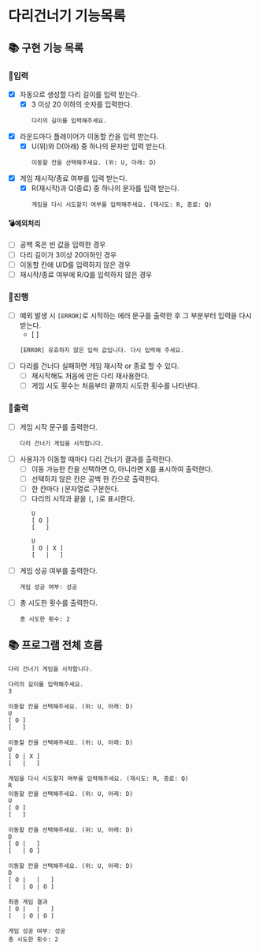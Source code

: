 # 다리건너기 기능목록

## 📚 구현 기능 목록

### 💫입력

- [x] 자동으로 생성할 다리 길이를 입력 받는다.
    - [x] 3 이상 20 이하의 숫자를 입력한다.
      ```
      다리의 길이를 입력해주세요.
      ```
- [x] 라운드마다 플레이어가 이동할 칸을 입력 받는다.
    - [x] U(위)와 D(아래) 중 하나의 문자만 입력 받는다.
      ```
      이동할 칸을 선택해주세요. (위: U, 아래: D)
      ```

- [x] 게임 재시작/종료 여부를 입력 받는다.
    - [x] R(재시작)과 Q(종료) 중 하나의 문자를 입력 받는다.
      ```
      게임을 다시 시도할지 여부를 입력해주세요. (재시도: R, 종료: Q)
      ```

#### 💣예외처리

- [ ] 공백 혹은 빈 값을 입력한 경우
- [ ] 다리 길이가 3이상 20이하인 경우
- [ ] 이동할 칸에 U/D를 입력하지 않은 경우
- [ ] 재시작/종료 여부에 R/Q를 입력하지 않은 경우

### 💫진행

- [ ] 예외 발생 시 `[ERROR]`로 시작하는 에러 문구를 출력한 후 그 부분부터 입력을 다시 받는다.
    - [ ] 
  ```
  [ERROR] 유효하지 않은 입력 값입니다. 다시 입력해 주세요.
  ```
- [ ] 다리를 건너다 실패하면 게임 재시작 or 종료 할 수 있다.
    - [ ] 재시작해도 처음에 만든 다리 재사용한다.
    - [ ] 게임 시도 횟수는 처음부터 끝까지 시도한 횟수를 나타낸다.

### 💫출력

- [ ] 게임 시작 문구를 출력한다.
  ```
  다리 건너기 게임을 시작합니다.
  ```
- [ ] 사용자가 이동할 때마다 다리 건너기 결과를 출력한다.
    - [ ] 이동 가능한 칸을 선택하면 O, 아니라면 X를 표시하여 출력한다.
    - [ ] 선택하지 않은 칸은 공백 한 칸으로 출력한다.
    - [ ] 한 칸마다 `|`문자열로 구분한다.
    - [ ] 다리의 시작과 끝을 `[`, `]`로 표시한다.
      ```
      U
      [ O ]
      [   ]
      ```
      ```
      U
      [ O | X ]
      [   |   ]
      ```
- [ ] 게임 성공 여부를 출력한다.
  ```
  게임 성공 여부: 성공
  ```
- [ ] 총 시도한 횟수를 출력한다.
  ```
  총 시도한 횟수: 2
  ```

## 📚 프로그램 전체 흐름

```
다리 건너기 게임을 시작합니다.

다리의 길이를 입력해주세요.
3

이동할 칸을 선택해주세요. (위: U, 아래: D)
U
[ O ]
[   ]

이동할 칸을 선택해주세요. (위: U, 아래: D)
U
[ O | X ]
[   |   ]

게임을 다시 시도할지 여부를 입력해주세요. (재시도: R, 종료: Q)
R
이동할 칸을 선택해주세요. (위: U, 아래: D)
U
[ O ]
[   ]

이동할 칸을 선택해주세요. (위: U, 아래: D)
D
[ O |   ]
[   | O ]

이동할 칸을 선택해주세요. (위: U, 아래: D)
D
[ O |   |   ]
[   | O | O ]

최종 게임 결과
[ O |   |   ]
[   | O | O ]

게임 성공 여부: 성공
총 시도한 횟수: 2
```

